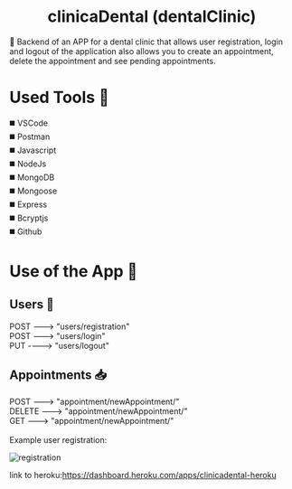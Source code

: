 <h1 align="center">clinicaDental (dentalClinic)</h1>

 📢  Backend of an APP for a dental clinic that allows user registration, login and logout of the application also allows you to create an appointment, delete the appointment and see pending appointments.
 
 # Used Tools 🔨
 
 ◼️ VSCode<br>
 ◼️ Postman<br>
 ◼️ Javascript<br>
 ◼️ NodeJs<br>
 ◼️ MongoDB<br>
 ◼️ Mongoose<br>
 ◼️ Express<br>
 ◼️ Bcryptjs<br>
 ◼️ Github<br>

# Use of the App  📃

<h2>  Users  👥 </h2>
POST ---> "users/registration" <br>
POST ---> "users/login" <br>
PUT ----> "users/logout" <br>

<h2>Appointments 📥 </h2>
POST ---> "appointment/newAppointment/<email>" <br>
DELETE ---> "appointment/newAppointment/<id>" <br>
GET ---> "appointment/newAppointment/<token_id>" <br>
<br>
Example user registration:

![registration](https://user-images.githubusercontent.com/70948045/96374276-07383480-1172-11eb-92cb-999f004fb514.gif)

link to heroku:https://dashboard.heroku.com/apps/clinicadental-heroku
